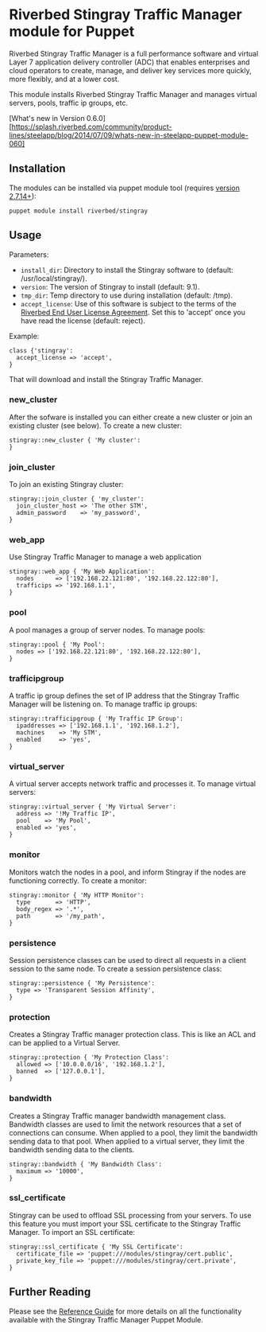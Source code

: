 # Riverbed Stingray Traffic Manager module for Puppet

Riverbed Stingray Traffic Manager is a full performance software and virtual
Layer 7 application delivery controller (ADC) that enables enterprises and cloud
operators to create, manage, and deliver key services more quickly, more
flexibly, and at a lower cost.

This module installs Riverbed Stingray Traffic Manager and manages virtual
servers, pools, traffic ip groups, etc.

[What's new in Version 0.6.0][https://splash.riverbed.com/community/product-lines/steelapp/blog/2014/07/09/whats-new-in-steelapp-puppet-module-060]

## Installation

The modules can be installed via puppet module tool (requires
[version 2.7.14+](http://docs.puppetlabs.com/puppet/2.7/reference/modules_installing.html)):

    puppet module install riverbed/stingray

## Usage

Parameters:

* `install_dir`: Directory to install the Stingray software to
(default: /usr/local/stingray/).
* `version`: The version of Stingray to install (default: 9.1).
* `tmp_dir`: Temp directory to use during installation (default: /tmp).
* `accept_license`: Use of this software is subject to the terms of the
[Riverbed End User License Agreement](http://www.riverbed.com/license).  Set
this to 'accept' once you have read the license (default: reject).

Example:

    class {'stingray':
      accept_license => 'accept',
    }

That will download and install the Stingray Traffic Manager.

### new_cluster
After the sofware is installed you can either create a new cluster or join an
existing cluster (see below).  To create a new cluster:

    stingray::new_cluster { 'My cluster':
    }

### join_cluster
To join an existing Stingray cluster:

    stingray::join_cluster { 'my_cluster':
      join_cluster_host => 'The other STM',
      admin_password    => 'my_password',
    }

### web_app
Use Stingray Traffic Manager to manage a web application

    stingray::web_app { 'My Web Application':
      nodes      => ['192.168.22.121:80', '192.168.22.122:80'],
      trafficips => '192.168.1.1',
    }

### pool
A pool manages a group of server nodes.  To manage pools:

    stingray::pool { 'My Pool':
      nodes => ['192.168.22.121:80', '192.168.22.122:80'],
    }

### trafficipgroup
A traffic ip group defines the set of IP address that the Stingray Traffic
Manager will be listening on.  To manage traffic ip groups:

    stingray::trafficipgroup { 'My Traffic IP Group':
      ipaddresses => ['192.168.1.1', '192.168.1.2'],
      machines    => 'My STM',
      enabled     => 'yes',
    }

### virtual_server
A virtual server accepts network traffic and processes it.  To manage virtual
servers:

    stingray::virtual_server { 'My Virtual Server':
      address => '!My Traffic IP',
      pool    => 'My Pool',
      enabled => 'yes',
    }

### monitor
Monitors watch the nodes in a pool, and inform Stingray if the nodes are
functioning correctly. To create a monitor:

    stingray::monitor { 'My HTTP Monitor':
      type       => 'HTTP',
      body_regex => '.*',
      path       => '/my_path',
    }

### persistence
Session persistence classes can be used to direct all requests in a client
session to the same node. To create a session persistence class:

    stingray::persistence { 'My Persistence':
      type => 'Transparent Session Affinity',
    }

### protection
Creates a Stingray Traffic manager protection class. This is like an ACL and can
be applied to a Virtual Server.

    stingray::protection { 'My Protection Class':
      allowed => ['10.0.0.0/16', '192.168.1.2'],
      banned  => ['127.0.0.1'],
    }

### bandwidth

Creates a Stingray Traffic manager bandwidth management class.  Bandwidth
classes are used to limit the network resources that a set of connections
can consume.  When applied to a pool, they limit the bandwidth sending
data to that pool.  When applied to a virtual server, they limit the
bandwidth sending data to the clients.

    stingray::bandwidth { 'My Bandwidth Class':
      maximum => '10000',
    }

### ssl_certificate
Stingray can be used to offload SSL processing from your servers.  To use this
feature you must import your SSL certificate to the Stingray Traffic Manager.
To import an SSL certificate:

    stingray::ssl_certificate { 'My SSL Certificate':
      certificate_file => 'puppet:///modules/stingray/cert.public',
      private_key_file => 'puppet:///modules/stingray/cert.private',
    }

## Further Reading
Please see the [Reference Guide](https://splash.riverbed.com/docs/DOC-1638) for
more details on all the functionality available with the Stingray Traffic
Manager Puppet Module.
